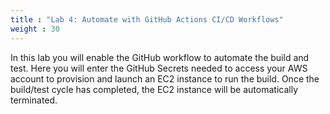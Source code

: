 ```yaml
---
title : "Lab 4: Automate with GitHub Actions CI/CD Workflows"
weight : 30
---
```


In this lab you will enable the GitHub workflow to automate the build and test. Here you will enter the GitHub Secrets needed to access your AWS account to provision and launch an EC2 instance to run the build. Once the build/test cycle has completed, the EC2 instance will be automatically terminated.
 